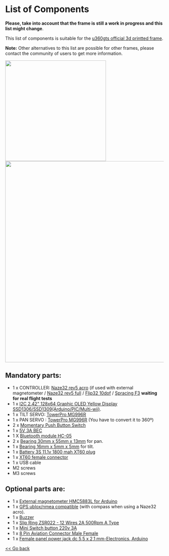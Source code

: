 # List of Components

**Please, take into account that the frame is still a work in progress and this list might change**.

This list of components is suitable for the [u360gts official 3d printted frame](https://github.com/raul-ortega/u360gts/blob/master/wiki/hardware-frame.md).

**Note:** Other alternatives to this list are possible for other frames, please contact the community of users to get more information. 

<img src="https://github.com/raul-ortega/u360gts/blob/master/wiki/img/u360_gts_official_frame_list_of_components.jpeg" width="320" />

<img src="https://github.com/raul-ortega/u360gts/blob/master/wiki/img/u360_gts_official_frame_list_of_components.jpeg" width="640" />

## Mandatory parts:

- 1 x CONTROLLER: [Naze32 rev5 acro](http://www.surveilzone.com/NAZE-32-Full-6DOF-REV-5-Flight-Controller-Board-g-1462) (if used with external magnetometer / [Naze32 rev5 full]() / [Flip32 10dof]() / [Spracing F3]() **waiting for real flight tests**
- 1 x [I2C 2.42" 128x64 Graphic OLED Yellow Display SSD1306/SSD1309(Arduino/PIC/Multi-wii)](https://www.ebay.es/itm/I2C-2-42-128x64-Graphic-OLED-Yellow-Display-SSD1309-Arduino-PIC-Multi-wii/201468080188?hash=item2ee86ef03c:g:Rc4AAOSw5ZBWQxoj).
- 1 x TILT SERVO: [TowerPro MG996R](https://www.banggood.com/TowerPro-MG996R-Metal-Gear-Digital-High-Torque-Servo-55g-p-982287.html?p=LH07161453356201504A)
- 1 x PAN SERVO : [TowerPro MG996R](https://www.banggood.com/TowerPro-MG996R-Metal-Gear-Digital-High-Torque-Servo-55g-p-982287.html?p=LH07161453356201504A) (You have to convert it to 360º)
- 2 x [Momentary Push Button Switch ](https://www.banggood.com/5Pcs-DC-50V-0_5A-Red-Knob-Momentary-Push-Button-Switch-p-1114676.html?p=LH07161453356201504A)
- 1 x [5V 3A BEC](https://www.banggood.com/HENGE-UBEC-6V-6A-2-6S-Lipo-NiMh-Battery-Switch-Mode-BEC-p-1099336.html?p=LH07161453356201504A)
- 1 X [Bluetooth module HC-05](https://www.banggood.com/5Pcs-HC-05-Wireless-Bluetooth-Serial-Transceiver-Module-For-Arduino-p-959211.html?p=LH07161453356201504A)
- 2 x [Bearing 30mm x 55mm x 13mm](https://www.amazon.es/dp/B00TX2VJ60/) for pan.
- 1 x [Bearing 16mm x 5mm x 5mm](https://www.amazon.com/Bearing-Shielded-Miniature-Bearings-VXB/dp/B002BBCNG0) for tilt.
- 1 x [Battery 3S 11.1v 1800 mah XT60 plug](https://www.banggood.com/Charsoon-11_1V-1800mAh-50C-3S-Lipo-Battery-XT60-Plug-With-Strap-p-1124938.html?p=LH07161453356201504A)
- 1 x [XT60 female connector](https://www.banggood.com/2Pcs-XT60-500V-30A-Male-Female-Bullet-Connectors-Plug-Sockets-p-1257166.html?p=LH07161453356201504A)
- 1 x USB cable
- M2 screws
- M3 screws
    
## Optional parts are:
- 1 x [External magnetometer HMC5883L for Arduino](https://www.ebay.es/itm/Modulo-brujula-digital-GY-271-Arduino-Compas-Magnetometro-HMC5883L-5883-M0061/202030420309)
- 1 x [GPS ublox/nmea compatible](https://www.banggood.com/BS-880-Flight-Control-GPS-Module-With-HMC5883L-Electric-Compass-For-APM-2_5-2_6-pixhawk-p-995591.html?p=LH07161453356201504A) (with compass when using a Naze32 acro).
- 1 x [Buzzer](https://www.banggood.com/10Pcs-5V-Electromagnetic-Active-Buzzer-Continuous-Beep-Continuously-p-943524.html?p=LH07161453356201504A)
- 1 x [Slip Ring ZSR022 - 12 Wires 2A 500Rpm A Type](https://es.aliexpress.com/item/ZSR022-12A-12-Channel-2A-Electrical-Collector-Slip-Ring-Rotating-Connector-slip-rings-for-High-Speed/32816156509.html)
- 1 x [Mini Switch button 220v 3A](https://www.ebay.com/itm/2x-MINI-interruptor-NEGRO-panel-empotrable-on-off-boton-2-posiciones-220v-3A/232138676950)
- 1 x [8 Pin Aviation Connector Male Female ](https://www.amazon.com/dp/B077485NWB) 
- 1 x [Female panel power jack dc 5,5 x 2,1 mm-Electronics, Arduino](https://www.ebay.com/itm/2-x-Conector-Hembra-Panel-Power-Jack-DC-5-5-x-2-1-mm-Electronica-arduino/181943263506)

[<< Go back](https://github.com/raul-ortega/u360gts/blob/master/wiki/index.md)
